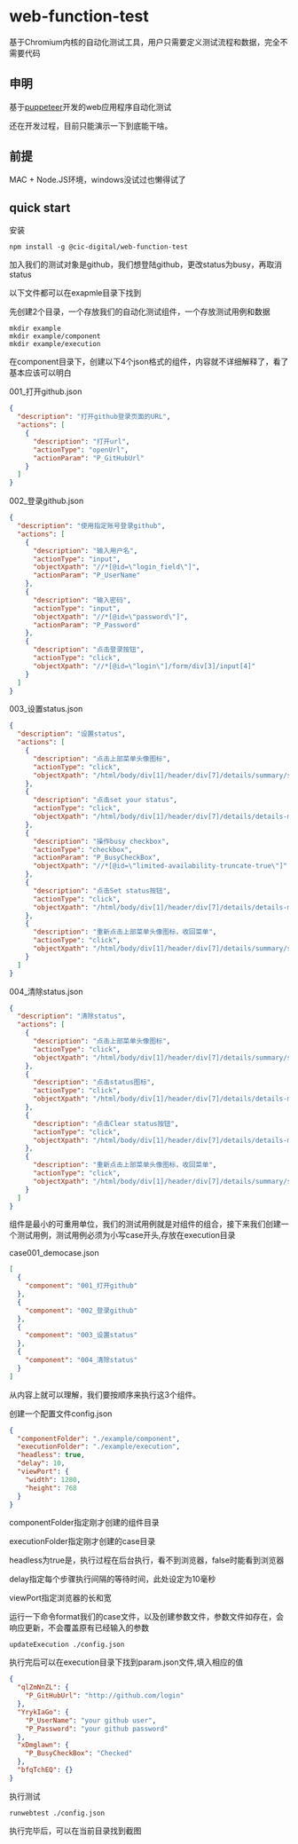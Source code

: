 # web-function-test

基于Chromium内核的自动化测试工具，用户只需要定义测试流程和数据，完全不需要代码

##  申明
基于[puppeteer](https://github.com/GoogleChrome/puppeteer)开发的web应用程序自动化测试

还在开发过程，目前只能演示一下到底能干啥。

## 前提
MAC + Node.JS环境，windows没试过也懒得试了

## quick start

安装
```
npm install -g @cic-digital/web-function-test
```

加入我们的测试对象是github，我们想登陆github，更改status为busy，再取消status

以下文件都可以在exapmle目录下找到

先创建2个目录，一个存放我们的自动化测试组件，一个存放测试用例和数据
```
mkdir example
mkdir example/component
mkdir example/execution
```
在component目录下，创建以下4个json格式的组件，内容就不详细解释了，看了基本应该可以明白

001_打开github.json
```json
{
  "description": "打开github登录页面的URL",
  "actions": [
    {
      "description": "打开url",
      "actionType": "openUrl",
      "actionParam": "P_GitHubUrl"
    }
  ]
}
```
002_登录github.json
```json
{
  "description": "使用指定账号登录github",
  "actions": [
    {
      "description": "输入用户名",
      "actionType": "input",
      "objectXpath": "//*[@id=\"login_field\"]",
      "actionParam": "P_UserName"
    },
    {
      "description": "输入密码",
      "actionType": "input",
      "objectXpath": "//*[@id=\"password\"]",
      "actionParam": "P_Password"
    },
    {
      "description": "点击登录按钮",
      "actionType": "click",
      "objectXpath": "//*[@id=\"login\"]/form/div[3]/input[4]"
    }
  ]
}
```
003_设置status.json
```json
{
  "description": "设置status",
  "actions": [
    {
      "description": "点击上部菜单头像图标",
      "actionType": "click",
      "objectXpath": "/html/body/div[1]/header/div[7]/details/summary/span"
    },
    {
      "description": "点击set your status",
      "actionType": "click",
      "objectXpath": "/html/body/div[1]/header/div[7]/details/details-menu/div[3]/div/details/summary/div[2]/span"
    },
    {
      "description": "操作busy checkbox",
      "actionType": "checkbox",
      "actionParam": "P_BusyCheckBox",
      "objectXpath": "//*[@id=\"limited-availability-truncate-true\"]"
    },
    {
      "description": "点击Set status按钮",
      "actionType": "click",
      "objectXpath": "/html/body/div[1]/header/div[7]/details/details-menu/div[3]/div/details/details-dialog/form/div[3]/button[1]"
    },
    {
      "description": "重新点击上部菜单头像图标，收回菜单",
      "actionType": "click",
      "objectXpath": "/html/body/div[1]/header/div[7]/details/summary/span"
    }
  ]
}
```
004_清除status.json
```json
{
  "description": "清除status",
  "actions": [
    {
      "description": "点击上部菜单头像图标",
      "actionType": "click",
      "objectXpath": "/html/body/div[1]/header/div[7]/details/summary/span"
    },
    {
      "description": "点击status图标",
      "actionType": "click",
      "objectXpath": "/html/body/div[1]/header/div[7]/details/details-menu/div[3]/div/details/summary/div[1]/div[2]"
    },
    {
      "description": "点击Clear status按钮",
      "actionType": "click",
      "objectXpath": "/html/body/div[1]/header/div[7]/details/details-menu/div[3]/div/details/details-dialog/form/div[3]/button[2]"
    },
    {
      "description": "重新点击上部菜单头像图标，收回菜单",
      "actionType": "click",
      "objectXpath": "/html/body/div[1]/header/div[7]/details/summary/span"
    }
  ]
}
```
组件是最小的可重用单位，我们的测试用例就是对组件的组合，接下来我们创建一个测试用例，测试用例必须为小写case开头,存放在execution目录

case001_democase.json
```json
[
  {
    "component": "001_打开github"
  },
  {
    "component": "002_登录github"
  },
  {
    "component": "003_设置status"
  },
  {
    "component": "004_清除status"
  }
]
```
从内容上就可以理解，我们要按顺序来执行这3个组件。

创建一个配置文件config.json
```json
{
  "componentFolder": "./example/component",
  "executionFolder": "./example/execution",
  "headless": true,
  "delay": 10,
  "viewPort": {
    "width": 1280,
    "height": 768
  }
}
```

componentFolder指定刚才创建的组件目录

executionFolder指定刚才创建的case目录

headless为true是，执行过程在后台执行，看不到浏览器，false时能看到浏览器

delay指定每个步骤执行间隔的等待时间，此处设定为10毫秒

viewPort指定浏览器的长和宽

运行一下命令format我们的case文件，以及创建参数文件，参数文件如存在，会响应更新，不会覆盖原有已经输入的参数
```
updateExecution ./config.json
```

执行完后可以在execution目录下找到param.json文件,填入相应的值
```json
{
  "qlZmNnZL": {
    "P_GitHubUrl": "http://github.com/login"
  },
  "YrykIaGo": {
    "P_UserName": "your github user",
    "P_Password": "your github password"
  },
  "xDmglawn": {
    "P_BusyCheckBox": "Checked"
  },
  "bfqTchEQ": {}
}
```

执行测试
```
runwebtest ./config.json
```

执行完毕后，可以在当前目录找到截图
